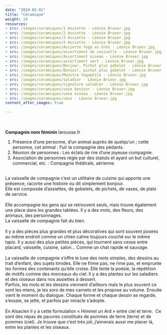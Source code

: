 ```yaml
---
date: "2024-02-01"
title: "Céramique"
weight: 10
resources:
- src: /images/ceramiques/1 Assiette - Léonie Bruxer.jpg
- src: /images/ceramiques/2 Assiette - Léonie Bruxer.jpg
- src: /images/ceramiques/3 Assiette - Léonie Bruxer.jpg
- src: /images/ceramiques/4 Assiette - Léonie Bruxer.jpg
- src: /images/ceramiques/Assiette Yoga en Grès - Léonie Bruxer.jpg
- src: /images/ceramiques/assortiment de vaisselle - Léonie Bruxer.jpg
- src: /images/ceramiques/Assortiment oiseau - Léonie Bruxer.jpg
- src: /images/ceramiques/assortiment vert - Léonie Bruxer.jpg
- src: /images/ceramiques/Bonjour, Pichet plus gobelet - Léonie Bruxer.jpg
- src: /images/ceramiques/Bonsoir, pichet plus gobelet - Léonie Bruxer.jpg
- src: /images/ceramiques/Monstre Yogaphile - Léonie Bruxer.jpg
- src: /images/ceramiques/saladier - Léonie Bruxer.jpg
- src: /images/ceramiques/signature saladier - Léonie Bruxer.jpg
- src: /images/ceramiques/vase bonjour - Léonie Bruxer.jpg
- src: /images/ceramiques/vase oiseau - Léonie Bruxer.jpg
- src: /images/ceramiques/vase - Léonie Bruxer.jpg
content_after_images: true

---
```

<br/><br/>
<b>Compagnie nom féminin</b> larousse.fr
<ol>
  <li>Présence d’une personne, d’un animal auprès de quelqu’un ; cette personne, cet animal : Fuir la compagnie des pédants.
  <li> Réunion de personnes : Les éclats de rire d’une joyeuse compagnie.
  <li> Association de personnes régie par des statuts et ayant un but culturel, commercial, etc. : Compagnie théâtrale, aérienne.
</ol>                         
<br/>        
 La vaisselle de compagnie c’est un utilitaire de cuisine qui apporte une présence, raconte une histoire ou dit simplement bonjour.<br/>
Elle est composée d’assiettes, de gobelets, de pichets, de vases, de plats de service.<br/>
<br/>
 Elle accompagne les gens qui se retrouvent seuls, mais trouve également une place dans les grandes tablées. Il y a des mots, des fleurs, des animaux, des personnages.<br/>
La vaisselle de compagnie fait du bien.<br/>
<br/>
 Il y a des pièces plus grandes et plus décoratives qui sont souvent posées au même endroit comme un chien calme toujours couché sur le même tapis. Il y aussi des plus petites pièces, qui tournent sans cesse entre placard, vaisselle, cuisine, salon... Comme un chat rapide et sauvage.<br/>
<br/>
 La vaisselle de compagnie s’offre le luxe des mots simples, des dessins au trait d’enfant, des sujets timides. Elle ne frime pas, ne rime pas, et emprunte les formes des contenants qu’elle croise. Elle tente la poésie, la répétition de motifs comme des morceaux du ciel. Il y a des plantes sur les saladiers et des oiseaux dans nos assiettes à dessert.<br/>
Parfois, les mots et les dessins viennent d’ailleurs mais le plus souvent ce sont les miens, je les sors de mes carnets et les propose au volume. Ensuite vient le moment du dialogue. Chaque forme et chaque dessin se regarde, s’essaie, se jette, et parfois par miracle s’adopte.<br/>
<br/>
 En Alsacien il y a cette formulation « Himmel un Ard » entre ciel et terre.  Ce sont des repas de pauvres constitués de pommes de terre (terre) et de pommes (ciel). Je trouve que c’est très joli, j’aimerais aussi me placer là, entre les plantes et les oiseaux.<br/><br/>
